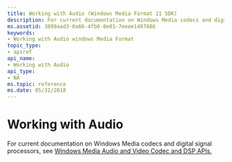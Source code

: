 ```yaml
---
title: Working with Audio (Windows Media Format 11 SDK)
description: For current documentation on Windows Media codecs and digital signal processors, see Windows Media Audio and Video Codec and DSP APIs.
ms.assetid: 3899aad3-0a66-4fb0-8e01-7eeee1487686
keywords:
- Working with Audio windows Media Format
topic_type:
- apiref
api_name:
- Working with Audio
api_type:
- NA
ms.topic: reference
ms.date: 05/31/2018
---
```


# Working with Audio

For current documentation on Windows Media codecs and digital signal processors, see [Windows Media Audio and Video Codec and DSP APIs.](/previous-versions//dd464626(v=vs.85))

 

 